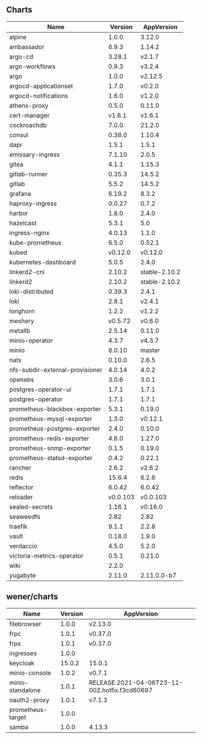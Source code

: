 ## Charts

| Name | Version | AppVersion |
|------|---------|------------|
| alpine | 1.0.0 | 3.12.0 |
| ambassador | 6.9.3 | 1.14.2 |
| argo-cd | 3.28.1 | v2.1.7 |
| argo-workflows | 0.9.3 | v3.2.4 |
| argo | 1.0.0 | v2.12.5 |
| argocd-applicationset | 1.7.0 | v0.2.0 |
| argocd-notifications | 1.6.0 | v1.2.0 |
| athens-proxy | 0.5.0 | 0.11.0 |
| cert-manager | v1.6.1 | v1.6.1 |
| cockroachdb | 7.0.0 | 21.2.0 |
| consul | 0.38.0 | 1.10.4 |
| dapr | 1.5.1 | 1.5.1 |
| emissary-ingress | 7.1.10 | 2.0.5 |
| gitea | 4.1.1 | 1.15.3 |
| gitlab-runner | 0.35.3 | 14.5.2 |
| gitlab | 5.5.2 | 14.5.2 |
| grafana | 6.19.2 | 8.3.2 |
| haproxy-ingress | 0.0.27 | 0.7.2 |
| harbor | 1.8.0 | 2.4.0 |
| hazelcast | 5.3.1 | 5.0 |
| ingress-nginx | 4.0.13 | 1.1.0 |
| kube-prometheus | 6.5.0 | 0.52.1 |
| kubed | v0.12.0 | v0.12.0 |
| kubernetes-dashboard | 5.0.5 | 2.4.0 |
| linkerd2-cni | 2.10.2 | stable-2.10.2 |
| linkerd2 | 2.10.2 | stable-2.10.2 |
| loki-distributed | 0.39.3 | 2.4.1 |
| loki | 2.8.1 | v2.4.1 |
| longhorn | 1.2.2 | v1.2.2 |
| meshery | v0.5.72 | v0.6.0 |
| metallb | 2.5.14 | 0.11.0 |
| minio-operator | 4.3.7 | v4.3.7 |
| minio | 8.0.10 | master |
| nats | 0.10.0 | 2.6.5 |
| nfs-subdir-external-provisioner | 4.0.14 | 4.0.2 |
| openebs | 3.0.6 | 3.0.1 |
| postgres-operator-ui | 1.7.1 | 1.7.1 |
| postgres-operator | 1.7.1 | 1.7.1 |
| prometheus-blackbox-exporter | 5.3.1 | 0.19.0 |
| prometheus-mysql-exporter | 1.3.0 | v0.12.1 |
| prometheus-postgres-exporter | 2.4.0 | 0.10.0 |
| prometheus-redis-exporter | 4.6.0 | 1.27.0 |
| prometheus-snmp-exporter | 0.1.5 | 0.19.0 |
| prometheus-statsd-exporter | 0.4.2 | 0.22.1 |
| rancher | 2.6.2 | v2.6.2 |
| redis | 15.6.4 | 6.2.6 |
| reflector | 6.0.42 | 6.0.42 |
| reloader | v0.0.103 | v0.0.103 |
| sealed-secrets | 1.16.1 | v0.16.0 |
| seaweedfs | 2.82 | 2.82 |
| traefik | 9.1.1 | 2.2.8 |
| vault | 0.18.0 | 1.9.0 |
| verdaccio | 4.5.0 | 5.2.0 |
| victoria-metrics-operator | 0.5.1 | 0.21.0 |
| wiki | 2.2.0 |  |
| yugabyte | 2.11.0 | 2.11.0.0-b7 |

## wener/charts

| Name | Version | AppVersion |
|------|---------|------------|
| filebrowser | 1.0.0 | v2.13.0 |
| frpc | 1.0.1 | v0.37.0 |
| frps | 1.0.1 | v0.37.0 |
| ingresses | 1.0.0 |  |
| keycloak | 15.0.2 | 15.0.1 |
| minio-console | 1.0.2 | v0.7.1 |
| minio-standalone | 1.0.1 | RELEASE.2021-04-06T23-11-00Z.hotfix.f3cd60697 |
| oauth2-proxy | 1.0.1 | v7.1.3 |
| prometheus-target | 1.0.0 |  |
| samba | 1.0.0 | 4.13.3 |
